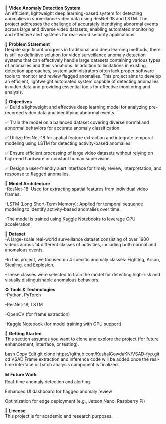 **🎥 Video Anomaly Detection System**\
An efficient, lightweight deep learning-based system for detecting anomalies in surveillance video data using ResNet-18 and LSTM. The project addresses the challenge of accurately identifying abnormal events across large and diverse video datasets, enabling automated monitoring and effective alert systems for real-world security applications.

**📌 Problem Statement**\
Despite significant progress in traditional and deep learning methods, there is still no definitive solution for video surveillance anomaly detection systems that can effectively handle large datasets containing various types of anomalies and their variations. In addition to limitations in existing detection approaches, system administrators often lack proper software tools to monitor and review flagged anomalies. This project aims to develop an efficient, lightweight automated system capable of detecting anomalies in video data and providing essential tools for effective monitoring and analysis.

**🎯 Objectives**\
✅ Build a lightweight and effective deep learning model for analyzing pre-recorded video data and identifying abnormal events.

✅ Train the model on a balanced dataset covering diverse normal and abnormal behaviors for accurate anomaly classification.

✅ Utilize ResNet-18 for spatial feature extraction and integrate temporal modeling using LSTM for detecting activity-based anomalies.

✅ Ensure efficient processing of large video datasets without relying on high-end hardware or constant human supervision.

✅ Design a user-friendly alert interface for timely review, interpretation, and response to flagged anomalies.

**🧠 Model Architecture**\
-ResNet-18: Used for extracting spatial features from individual video frames.

-LSTM (Long Short-Term Memory): Applied for temporal sequence modeling to identify activity-based anomalies over time.

-The model is trained using Kaggle Notebooks to leverage GPU acceleration.

**📂 Dataset**\
-A large-scale real-world surveillance dataset consisting of over 1900 videos across 14 different classes of activities, including both normal and anomalous events.

-In this project, we focused on 4 specific anomaly classes:
Fighting, Arson, Stealing, and Explosion.

-These classes were selected to train the model for detecting high-risk and visually distinguishable anomalous behaviors.

**⚙️ Tools & Technologies**\
-Python, PyTorch

-ResNet-18, LSTM

-OpenCV (for frame extraction)

-Kaggle Notebook (for model training with GPU support)

**🚀 Getting Started**\
This section assumes you want to clone and explore the project (for future enhancement, interface, or testing).

bash
Copy
Edit
git clone https://github.com/KushalGowdaKN/VSAD-fyp.git
cd VSAD
Frame extraction and inference code will be added once the real-time interface or batch analysis component is finalized.

**📊 Future Work**\
Real-time anomaly detection and alerting

Enhanced UI dashboard for flagged anomaly review

Optimization for edge deployment (e.g., Jetson Nano, Raspberry Pi)

**🧾 License**\
This project is for academic and research purposes.
